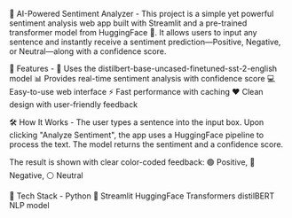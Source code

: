 💬 AI-Powered Sentiment Analyzer -
This project is a simple yet powerful sentiment analysis web app built with Streamlit and a pre-trained transformer model from HuggingFace 🤗.
It allows users to input any sentence and instantly receive a sentiment prediction—Positive, Negative, or Neutral—along with a confidence score.

🚀 Features -
🧠 Uses the distilbert-base-uncased-finetuned-sst-2-english model
📊 Provides real-time sentiment analysis with confidence score
💻 Easy-to-use web interface
⚡ Fast performance with caching
❤️ Clean design with user-friendly feedback

🛠️ How It Works -
The user types a sentence into the input box.
Upon clicking "Analyze Sentiment", the app uses a HuggingFace pipeline to process the text.
The model returns the sentiment and a confidence score.

The result is shown with clear color-coded feedback:
🟢 Positive, 🔴 Negative, ⚪ Neutral

🔧 Tech Stack -
Python 🐍
Streamlit
HuggingFace Transformers
distilBERT NLP model

